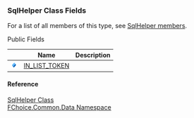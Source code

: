﻿### SqlHelper Class Fields

For a list of all members of this type, see [SqlHelper members](FChoice.Common~FChoice.Common.Data.SqlHelper_members.md).

Public Fields

|   | Name | Description |
| --- | --- | --- |
| ![Public Field](dotnetimages/publicField.png) | [IN_LIST_TOKEN](FChoice.Common~FChoice.Common.Data.SqlHelper~IN_LIST_TOKEN.md) |   |

#### Reference

[SqlHelper Class](FChoice.Common~FChoice.Common.Data.SqlHelper.md)  
[FChoice.Common.Data Namespace](FChoice.Common~FChoice.Common.Data_namespace.md)